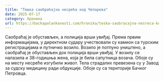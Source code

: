 ```yaml
---
title: "Тешка саобраћајна несрећа код Челарева"
date: 2025-07-17
category: Хроника
url: https://backapalankavesti.com/hronika/teska-saobracajna-nesreca-kod-celareva/
---
```


Саобраћај је обустављен, а полиција врши увиђај. Према првим информацијама, у директном судару учествовали су камион са турским регистрацијама и путничко возило. Возило је потпуно уништено, а саобраћај је обустављен док полиција врши увиђај. У возилу се налазила и 38-годишња жена, која је била сапутница возача. Обоје су на месту несреће изгубили живот.​ Тела страдалих превезена су у Завод за судску медицину ради обдукције.​ Обоје су са територије Бачког Петровца.

